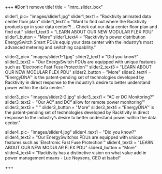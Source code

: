 +++
#Don't remove title!
title = "intro_slider_box"


slider1_pic= "images/slider1.jpg"
slider1_text1 = "Racktivity animated data center floor plan"
slider1_text2 = "Want to find out where the Racktivity products go in your data center?! .. Check out our data center floor plan and find out."
slider1_text3 = "LEARN ABOUT OUR NEW MODULAR FLEX PDU"
slider1_button = "More"
slider1_text4 = "Racktivity's power distribution EnergySwitch Smart PDUs equip your data center with the industry’s most advanced metering and switching capability."

slider2_pic= "images/slider1-1.jpg"
slider2_text1 = "Did you know?"
slider2_text2 = "Our EnergySwitch PDUs are equipped with unique features such as 'Electronic Fast Fuse Protection'"
slider2_text3 = "LEARN ABOUT OUR NEW MODULAR FLEX PDU"
slider2_button = "More"
slider2_text4 = "EnergyDNA™ is the patent-pending set of technologies developed by Racktivity in direct response to the industry’s desire to better understand power within the data center."

slider3_pic= "images/slider2-2.jpg"
slider3_text1 = "AC or DC Monitoring?"
slider3_text2 = "Our AC² and DC² allow for remote power monitoring'"
slider3_text3 = "          "
slider3_button = "More"
slider3_text4 = "EnergyDNA™ is the patent-pending set of technologies developed by Racktivity in direct response to the industry’s desire to better understand power within the data center."

slider4_pic= "images/slider4.jpg"
slider4_text1 = "Did you know?"
slider4_text2 = "Our EnergySwitchss PDUs are equipped with unique features such as 'Electronic Fast Fuse Protection'"
slider4_text3 = "LEARN ABOUT OUR NEW MODULAR FLEX PDU"
slider4_button = "More"
slider4_text4 = "Racktivity has a distinctive vision on what value add in power management means - Luc Neysens, CEO at Isabel"

+++